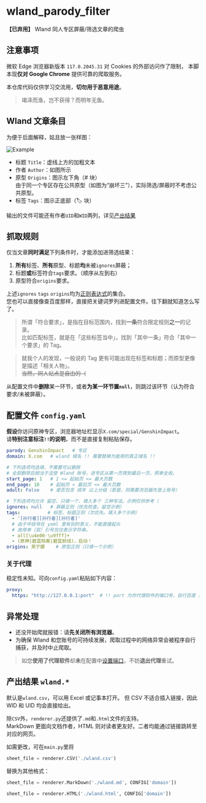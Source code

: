 # wland_parody_filter
**【已弃用】** Wland 同人专区屏蔽/筛选文章的爬虫

## 注意事项

微软 Edge 浏览器新版本 `117.0.2045.31` 对 Cookies 的外部访问作了限制，
本脚本现**仅对 Google Chrome** 提供可靠的爬取服务。

本仓库代码仅供学习交流用，**切勿用于恶意用途**。

> 竭泽而渔，岂不获得？而明年无鱼。

## Wland 文章条目
为便于后面解释，姑且放一张样图：

![Example](https://gitlab.com/ChlorideP/wland_parody_filter/raw/master/img/example.jpg)

- 标题 `Title`：虚线上方的加粗文本
- 作者 `Author`：如图所示
- 原型 `Origins`：图示左下角（# 块）  
由于同一个专区存在公共原型（如图为“崩坏三”），实际筛选/屏蔽时不考虑公共原型。
- 标签 `Tags`：图示正底部（🏷️ 块）

输出的文件可能还有作者`UID`和`WID`两列，详见[产出结果](#产出结果-wland)

## 抓取规则
仅当文章**同时满足**下列条件时，才能添加进筛选结果：
1. **所有**标签、**所有**原型、标题**均**未被`ignores`屏蔽；
2. 标题**或**标签符合`tags`要求。（顺序从左到右）
3. 原型符合`origins`要求。

上述`ignores` `tags` `origins`均为[正则表达式](https://gitlab.com/ChlorideP/wland_parody_filter/raw/master/README.REGEX.md)的集合。  
您也可以直接像查百度那样，直接把关键词罗列进配置文件。往下翻就知道怎么写了。

> 所谓「符合要求」，是指在目标范围内，找到**一条**符合限定规则**之一**的记录。  
> 比如匹配标签，就是在「这些标签当中」，找到「其中一条」符合「其中一个要求」的 Tag。

> 就我个人的发现，一般说的 Tag 更有可能出现在标签和标题；而原型更像是描述「相关人物」。  
> ~~当然，同人站点是自由的（~~

从配置文件中**删除**某一环节，或者**为某一环节置`null`**，则跳过该环节（认为符合要求/未被屏蔽）。

## 配置文件 `config.yaml`
**假设**你访问原神专区，浏览器地址栏显示`X.com/special/GenshinImpact`。  
请**特别注意标注`!!`的说明**，而不是直接复制粘贴保存。
```yaml
parody: GenshinImpact   # 专区
domain: X.com   # wland 域名 !! 需要替换为能用的真正域名 !!

# 下列选项均选填，不需要可以删除
# 全部删除后相当于没登 Wland 账号，进专区从第一页爬到最后一页，照单全收。
start_page: 1   # 1 <= 起始页 <= 最大页数
end_page: 10    # 起始页 < 最后页 <= 最大页数
adult: False    # 是否包含 成年 以上分级（若是，则需要浏览器先登上账号）

# 下列选项均允许 留空、只填一个、填入多个 三种写法。示例仅供参考（
ignores: null   # 屏蔽正则（优先检查。留空示例）
tags:          # 标签、标题正则（次优先。填入多个示例）
  - '[孙行者][孙行者][孙行者]'
  # 由于中括号在 yaml 里有别的意义，不能直接起头
  # 故用单（双）引号包住表示字符串。
  - all[\u4e00-\u9fff]+
  - (原神|碧蓝档案|碧蓝航线)，启动！
origins: 芙宁娜    # 原型正则（只填一个示例）
```

### 关于代理
稳定性未知。可向`config.yaml`粘贴如下内容：
```yaml
proxy:
  https: "http://127.0.0.1:port"  # !! port 为你代理软件的端口号，自行百度 !!
```

## 异常处理
- 还没开始爬就报错：请**先关闭所有浏览器**。
- 为确保 Wland 和您账号的可持续发展，爬取过程中的网络异常会被程序自行捕获，并及时中止爬取。
> 如您**使用了代理软件**却**未**在配置中[设置端口](#关于代理)，不妨**退出代理**重试。

## 产出结果 `wland.*`
默认是`wland.csv`，可以用 Excel 或记事本打开。
但 CSV 不适合插入链接，因此 WID 和 UID 均会直接给出。

除`CSV`外，`renderer.py`还提供了`.md`和`.html`文件的支持。  
MarkDown 更面向文档作者，HTML 则对读者更友好。二者均能通过链接跳转至对应的网页。

如需更改，可在`main.py`里将
```python
sheet_file = renderer.CSV('./wland.csv')
```
替换为其他格式：
```python
sheet_file = renderer.MarkDown('./wland.md', CONFIG['domain'])
```
```python
sheet_file = renderer.HTML('./wland.html', CONFIG['domain'])
```
